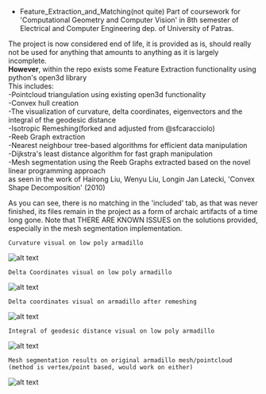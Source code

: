 - Feature_Extraction_and_Matching(not quite)
Part of coursework for 'Computational Geometry and Computer Vision' in 8th semester of Electrical and Computer Engineering dep. of University of Patras. 


 The project is now considered end of life, it is provided as is, should really not be used for anything that amounts to anything as it is largely incomplete. <br>
 <b>However</b>, within the repo exists some Feature Extraction functionality using python's open3d library<br>
This includes: <br>
    -Pointcloud triangulation using existing open3d functionality \
    -Convex hull creation \
    -The visualization of curvature, delta coordinates, eigenvectors and 
    the integral of the geodesic distance \
    -Isotropic Remeshing(forked and adjusted from @sfcaracciolo) \
    -Reeb Graph extraction \
    -Nearest neighbour tree-based algorithms for efficient data manipulation \
    -Dijkstra's least distance algorithm for fast graph manipulation \
    -Mesh segmentation using the Reeb Graphs extracted based on the novel linear programming approach \
    as seen in the work of Hairong Liu, Wenyu Liu, Longin Jan Latecki, 'Convex Shape Decomposition' (2010)

As you can see, there is no matching in the 'included' tab, as that was never finished, its files remain
in the project as a form of archaic artifacts of a time long gone.
Note that THERE ARE KNOWN ISSUES on the solutions provided, especially in the mesh segmentation implementation.

    Curvature visual on low poly armadillo

![alt text](https://github.com/TeoSkyBlue/Feature_Extraction_and_Matching/blob/main/screenshots/curvature.png?raw=true)	

    Delta Coordinates visual on low poly armadillo

![alt text](https://github.com/TeoSkyBlue/Feature_Extraction_and_Matching/blob/main/screenshots/delta.png?raw=true)

    Delta coordinates visual on armadillo after remeshing

![alt text](https://github.com/TeoSkyBlue/Feature_Extraction_and_Matching/blob/main/screenshots/deltaRemesh.png?raw=true)

    Integral of geodesic distance visual on low poly armadillo

![alt text](https://github.com/TeoSkyBlue/Feature_Extraction_and_Matching/blob/main/screenshots/geodesic.png?raw=true)

    Mesh segmentation results on original armadillo mesh/pointcloud 
    (method is vertex/point based, would work on either)

![alt text](https://github.com/TeoSkyBlue/Feature_Extraction_and_Matching/blob/main/screenshots/segmentation.png?raw=true)




    

    
